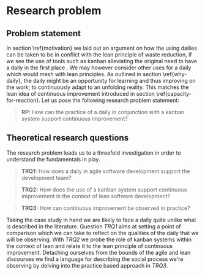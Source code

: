 
# Research problem

## Problem statement

In section \ref{motivation} we laid out an argument on how the using dailies can be taken to be in conflict with the lean principle of waste reduction, if we see the use of tools such as kanban alleviating the original need to have a daily in the first place <!-- FIXME: Mitä? Käytä tässä samaa problematisointia kuin aiemmin, mutta nyt ratkaisumuodossa. -->. We may however consider other uses for a daily which would mesh with lean principles. As outlined in section \ref{why-daily}, the daily might be an opportunity for learning and thus improving on the work; to continuously adapt to an unfolding reality. This matches the lean idea of continuous improvement introduced in section \ref{capacity-for-reaction}. Let us pose the following research problem statement:

> **RP:** How can the practice of a daily in conjunction with a kanban system support continuous improvement?

<!-- FIXME: Tän vois muotoilla uudestaan nyt kun sulla on havainto millaisia tulosksia sulla on jotta olisi kirkkaampi. -->

## Theoretical research questions

The research problem leads us to a threefold investigation in order to understand the fundamentals in play.

> **TRQ1:** How does a daily in agile software development support the development team?

> **TRQ2:** How does the use of a kanban system support continuous improvement in the context of lean software development?

> **TRQ3:** How can continuous improvement be observed in practice?

Taking the case study in hand we are likely to face a daily quite unlike what is described in the literature. Question *TRQ1* aims at setting a point of comparison which we can take to reflect on the qualities of the daily that we will be observing. With *TRQ2* we probe the role of kanban systems within the context of lean and relate it to the lean principle of continuous improvement. Detaching ourselves from the bounds of the agile and lean discourses <!-- FIXME: Maybe "looking beyond literature to look at observed practices" --> we find a language for describing the social process we're observing by delving into the practice based approach in *TRQ3*.
